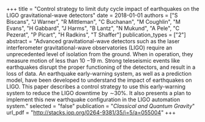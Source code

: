 +++
title = "Control strategy to limit duty cycle impact of earthquakes on the LIGO gravitational-wave detectors"
date = 2018-01-01
authors = ["S Biscans", "J Warner", "R Mittleman", "C Buchanan", "M Coughlin", "M Evans", "H Gabbard", "J Harms", "B Lantz", "N Mukund", "A Pele", "C Pezerat", "P Picart", "H Radkins", "T Shaffer"]
publication_types = ["2"]
abstract = "Advanced gravitational-wave detectors such as the laser interferometer gravitational-wave observatories (LIGO) require an unprecedented level of isolation from the ground. When in operation, they measure motion of less than 10 −19 m. Strong teleseismic events like earthquakes disrupt the proper functioning of the detectors, and result in a loss of data. An earthquake early-warning system, as well as a prediction model, have been developed to understand the impact of earthquakes on LIGO. This paper describes a control strategy to use this early-warning system to reduce the LIGO downtime by  ∼30%. It also presents a plan to implement this new earthquake configuration in the LIGO automation system."
selected = "false"
publication = "*Classical and Quantum Gravity*"
url_pdf = "http://stacks.iop.org/0264-9381/35/i=5/a=055004"
+++

